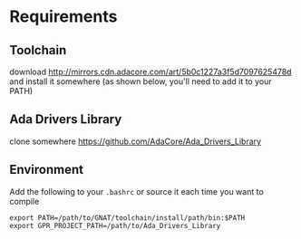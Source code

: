 Requirements
============

Toolchain
---------

download http://mirrors.cdn.adacore.com/art/5b0c1227a3f5d7097625478d
and install it somewhere (as shown below, you'll need to add it to your PATH)

Ada Drivers Library
-------------------

clone somewhere https://github.com/AdaCore/Ada_Drivers_Library

Environment
-----------

Add the following to your `.bashrc` or source it each time you want to compile

```
export PATH=/path/to/GNAT/toolchain/install/path/bin:$PATH
export GPR_PROJECT_PATH=/path/to/Ada_Drivers_Library
```
